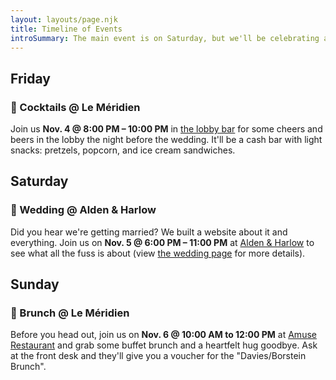 ```yaml
---
layout: layouts/page.njk
title: Timeline of Events
introSummary: The main event is on Saturday, but we'll be celebrating all weekend — and you're *all* invited! Both Friday cocktails and Sunday brunch will be casual events, i.e. non-seated, come and go as you want.
---
```

## Friday

### 🥂 Cocktails @ Le Méridien

Join us **Nov. 4 @ 8:00 PM – 10:00 PM** in [the lobby bar](https://www.marriott.com/en-us/hotels/bosbm-le-Méridien-boston-cambridge/dining) for some cheers and beers in the lobby the night before the wedding. It'll be a cash bar with light snacks: pretzels, popcorn, and ice cream sandwiches.

<div class="atcb">
  <script type="application/ld+json">
    {
      "event": {
        "@context": "https://schema.org",
        "@type": "Event",
        "name": "🥂 Friday Cocktails | Andrew & Meredith 2022",
        "description": "1st Floor Bar • Join us for some cheers and beers in the lobby the night before the big day.",
        "startDate": "11-04-2022T20:00",
        "endDate": "11-04-2022T22:00",
        "location": "Le Méridien Boston Cambridge, 20 Sidney St, Cambridge, MA 02139, USA"
      },
      "label": "Add to Calendar",
      "options": [
        "Apple",
        "Google",
        "iCal",
        "Microsoft365",
        "Outlook.com",
        "Yahoo"
      ],
      "timeZone": "America/New_York",
      "timeZoneOffset": "-04:00",
      "trigger": "click",
      "iCalFileName": "Reminder-Event"
    }
  </script>
</div>

## Saturday

### 💍 Wedding @ Alden & Harlow

Did you hear we're getting married? We built a website about it and everything. Join us on **Nov. 5 @ 6:00 PM – 11:00 PM** at [Alden & Harlow](http://www.aldenharlow.com) to see what all the fuss is about (view [the wedding page](/wedding) for more details).

<div class="atcb">
  <script type="application/ld+json">
    {
      "event": {
        "@context": "https://schema.org",
        "@type": "Event",
        "name": "💍 Ceremony + Reception | Andrew & Meredith 2022",
        "description": "[h2]Location[/h2]The [strong]entire event[/strong] – ceremony, cocktails, dinner, and dancing — will be held at one of our favorite restaurants in Boston, [url]http://www.aldenharlow.com|Alden & Harlow[/url]. It's a cozy spot with a whole lot of character. And lucky for us, we'll have the whole place to ourselves.\n\n[h2]Schedule[/h2]We'll be celebrating together from [strong]6:00 PM – 11:00 PM[/strong], and here's a rough idea of what to expect:\n\n[strong]6:00 PM | Arrival[/strong]\n. Guests arrive to champagne glasses and give each other hearty hellos and hugs.\n\n[strong]6:30 PM | Ceremony[/strong]\n. Andrew and Meredith say 'I do' (and a few other cute things).\n\n[strong]7:00 PM | Cocktail Hour[/strong]\n. Everyone celebrates by mingling over some cocktails and appetizers.\n\n[strong]8:00 PM | Dinner[/strong]\n. Mingling continues and dinner fare materializes, buffet style (seating for everyone, but nothing assigned). Some lovely people will make lovely toasts. Maybe a ceremonial dance or two featuring the newlyweds.\n\n[strong]9:00 PM | Dancing[/strong]\n. Partayyyyyy tiiiiiime. Let's dance. No Macarena and no slow songs (no offense). Only 100% party jams. Don't forget to stop by the photo booth!\n\n[strong]11:00 PM | Goodbyes[/strong]\n. Late night snacks and some bittersweet goodbyes.",
        "startDate": "11-05-2022T18:00",
        "endDate": "11-05-2022T23:00",
        "location": "Alden & Harlow, 40 Brattle St, Cambridge, MA 02138, USA"
      },
      "label": "Add to Calendar",
      "options": [
        "Apple",
        "Google",
        "iCal",
        "Microsoft365",
        "Outlook.com",
        "Yahoo"
      ],
      "timeZone": "America/New_York",
      "timeZoneOffset": "-04:00",
      "trigger": "click",
      "iCalFileName": "Reminder-Event"
    }
  </script>
</div>


## Sunday

### 🍳 Brunch @ Le Méridien

Before you head out, join us on **Nov. 6 @ 10:00 AM to 12:00 PM** at [Amuse Restaurant](https://www.instagram.com/amusecambridge/) and grab some buffet brunch and a heartfelt hug goodbye. Ask at the front desk and they'll give you a voucher for the "Davies/Borstein Brunch".

<div class="atcb">
  <script type="application/ld+json">
    {
      "event": {
        "@context": "https://schema.org",
        "@type": "Event",
        "name": "🍳 Sunday Brunch | Andrew & Meredith 2022",
        "description": "Amuse Restaurant • Before you head out, grab some buffet brunch and a heartfelt hug goodbye.",
        "startDate": "11-06-2022T10:00",
        "endDate": "11-06-2022T12:00",
        "location": "Le Méridien Boston Cambridge, 20 Sidney St, Cambridge, MA 02139, USA"
      },
      "label": "Add to Calendar",
      "options": [
        "Apple",
        "Google",
        "iCal",
        "Microsoft365",
        "Outlook.com",
        "Yahoo"
      ],
      "timeZone": "America/New_York",
      "timeZoneOffset": "-04:00",
      "trigger": "click",
      "iCalFileName": "Reminder-Event"
    }
  </script>
</div>
